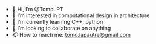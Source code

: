 - 👋 Hi, I’m @TomoLPT
- 👀 I’m interested in computational design in architecture
- 🌱 I’m currently learning C++, python
- 💞️ I’m looking to collaborate on anything
- 📫 How to reach me: tomo.lapautre@gmail.com

<!---
TomoLPT/TomoLPT is a ✨ special ✨ repository because its `README.md` (this file) appears on your GitHub profile.
You can click the Preview link to take a look at your changes.
--->
